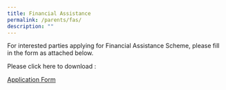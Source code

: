 ```yaml
---
title: Financial Assistance
permalink: /parents/fas/
description: ""
---
```

For interested parties applying for Financial Assistance Scheme, please fill in the form as attached below.

Please click here to download : 

[Application Form](/files/MOE-FAS-Application-Form-Sep-21.pdf)